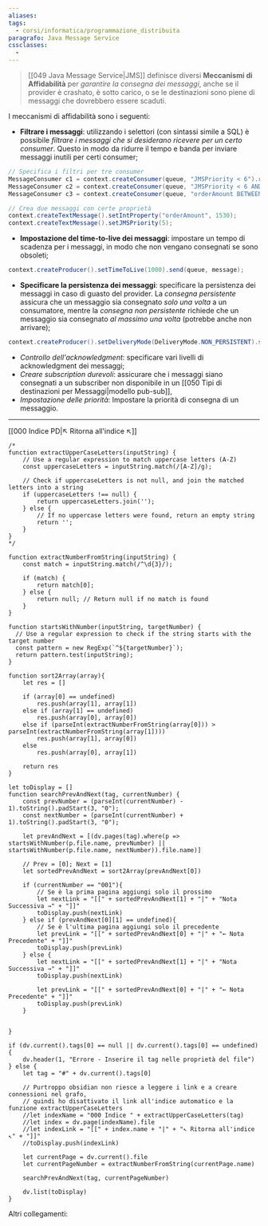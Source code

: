 ```yaml
---
aliases: 
tags:
  - corsi/informatica/programmazione_distribuita
paragrafo: Java Message Service
cssclasses:
  - 
---
```

>[[049 Java Message Service|JMS]] definisce diversi **Meccanismi di Affidabilità** per *garantire la consegna dei messaggi*, anche se il provider è crashato, è sotto carico, o se le destinazioni sono piene di messaggi che dovrebbero essere scaduti.

I meccanismi di affidabilità sono i seguenti:
- **Filtrare i messaggi**: utilizzando i selettori (con sintassi simile a SQL) è possibile *filtrare i messaggi che si desiderano ricevere per un certo consumer*. Questo in modo da ridurre il tempo e banda per inviare messaggi inutili per certi consumer;

```Java
// Specifica i filtri per tre consumer
MessageConsumer c1 = context.createConsumer(queue, "JMSPriority < 6").receive();
MessageConsumer c2 = context.createConsumer(queue, "JMSPriority < 6 AND orderAmount < 200").receive();
MessageConsumer c3 = context.createConsumer(queue, "orderAmount BETWEEN 1000 AND 2000").receive();

// Crea due messaggi con certe proprietà
context.createTextMessage().setIntProperty("orderAmount", 1530);
context.createTextMessage().setJMSPriority(5);
```

- **Impostazione del time-to-live dei messaggi**: impostare un tempo di scadenza per i messaggi, in modo che non vengano consegnati se sono obsoleti;

```Java
context.createProducer().setTimeToLive(1000).send(queue, message);
```

- **Specificare la persistenza dei messaggi**: specificare la persistenza dei messaggi in caso di guasto del provider. La *consegna persistente* assicura che un messaggio sia consegnato *solo una volta* a un consumatore, mentre la *consegna non persistente* richiede che un messaggio sia consegnato *al massimo una volta* (potrebbe anche non arrivare);

```Java
context.createProducer().setDeliveryMode(DeliveryMode.NON_PERSISTENT).send(queue, message);
```

- *Controllo dell'acknowledgment*: specificare vari livelli di acknowledgment dei messaggi;
- *Creare subscription durevoli*: assicurare che i messaggi siano consegnati a un subscriber non disponibile in un [[050 Tipi di destinazioni per Messaggi|modello pub-sub]],
- *Impostazione delle priorità*: Impostare la priorità di consegna di un messaggio.


___
[[000 Indice PD|↖ Ritorna all'indice ↖]]

```dataviewjs
/*
function extractUpperCaseLetters(inputString) {
	// Use a regular expression to match uppercase letters (A-Z)
	const uppercaseLetters = inputString.match(/[A-Z]/g);
	
	// Check if uppercaseLetters is not null, and join the matched letters into a string
	if (uppercaseLetters !== null) {
		return uppercaseLetters.join('');
	} else {
	    // If no uppercase letters were found, return an empty string
	    return '';
	}
}
*/

function extractNumberFromString(inputString) {
	const match = inputString.match(/^\d{3}/);
	
	if (match) {
		return match[0];
	} else {
		return null; // Return null if no match is found
	}
}

function startsWithNumber(inputString, targetNumber) {
  // Use a regular expression to check if the string starts with the target number
  const pattern = new RegExp(`^${targetNumber}`);
  return pattern.test(inputString);
}

function sort2Array(array){
	let res = []
	
	if (array[0] == undefined)
		res.push(array[1], array[1])
	else if (array[1] == undefined)
		res.push(array[0], array[0])
	else if (parseInt(extractNumberFromString(array[0])) > parseInt(extractNumberFromString(array[1])))
		res.push(array[1], array[0])
	else
		res.push(array[0], array[1])
	
	return res
}

let toDisplay = []
function searchPrevAndNext(tag, currentNumber) {
	const prevNumber = (parseInt(currentNumber) - 1).toString().padStart(3, "0");
	const nextNumber = (parseInt(currentNumber) + 1).toString().padStart(3, "0");
	
	let prevAndNext = [(dv.pages(tag).where(p => startsWithNumber(p.file.name, prevNumber) || startsWithNumber(p.file.name, nextNumber)).file.name)]
	
	// Prev = [0]; Next = [1]
	let sortedPrevAndNext = sort2Array(prevAndNext[0])
	
	if (currentNumber == "001"){ 
		// Se è la prima pagina aggiungi solo il prossimo
		let nextLink = "[[" + sortedPrevAndNext[1] + "|" + "Nota Successiva →" + "]]"
		toDisplay.push(nextLink)
	} else if (prevAndNext[0][1] == undefined){
		// Se è l'ultima pagina aggiungi solo il precedente
		let prevLink = "[[" + sortedPrevAndNext[0] + "|" + "← Nota Precedente" + "]]"
		toDisplay.push(prevLink)
	} else {
		let nextLink = "[[" + sortedPrevAndNext[1] + "|" + "Nota Successiva →" + "]]"
		toDisplay.push(nextLink)
		
		let prevLink = "[[" + sortedPrevAndNext[0] + "|" + "← Nota Precedente" + "]]"
		toDisplay.push(prevLink)
	}
	
	
}

if (dv.current().tags[0] == null || dv.current().tags[0] == undefined){
	dv.header(1, "Errore - Inserire il tag nelle proprietà del file")
} else {
	let tag = "#" + dv.current().tags[0]

	// Purtroppo obsidian non riesce a leggere i link e a creare connessioni nel grafo,
	// quindi ho disattivato il link all'indice automatico e la funzione extractUpperCaseLetters
	//let indexName = "000 Indice " + extractUpperCaseLetters(tag)
	//let index = dv.page(indexName).file
	//let indexLink = "[[" + index.name + "|" + "↖ Ritorna all'indice ↖" + "]]"
	//toDisplay.push(indexLink)
	
	let currentPage = dv.current().file
	let currentPageNumber = extractNumberFromString(currentPage.name)
	
	searchPrevAndNext(tag, currentPageNumber)
	
	dv.list(toDisplay)
}
```

Altri collegamenti: 